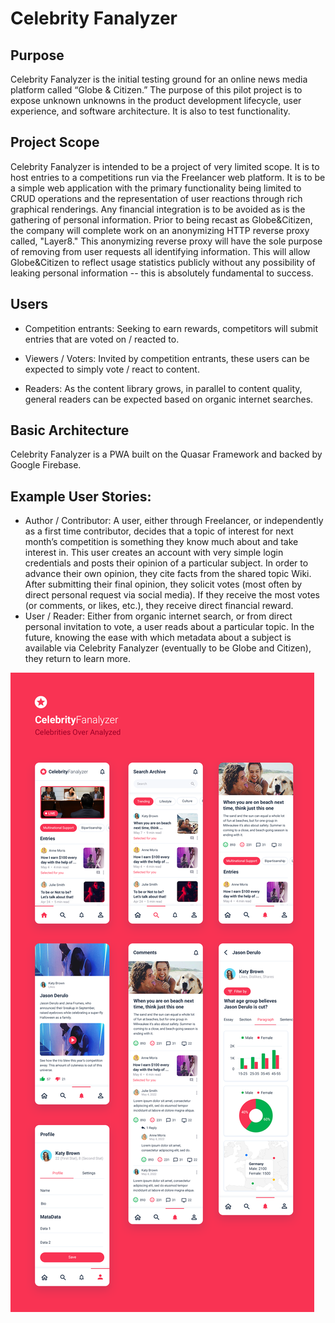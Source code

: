 # Celebrity Fanalyzer

## Purpose

Celebrity Fanalyzer is the initial testing ground for an online news media platform called “Globe & Citizen.” The purpose of this pilot project is to expose unknown unknowns in the product development lifecycle, user experience, and software architecture. It is also to test functionality.

## Project Scope

Celebrity Fanalyzer is intended to be a project of very limited scope. It is to host entries to a competitions run via the Freelancer web platform. It is to be a simple web application with the primary functionality being limited to CRUD operations and the representation of user reactions through rich graphical renderings. Any financial integration is to be avoided as is the gathering of personal information.
Prior to being recast as Globe&Citizen, the company will complete work on an anonymizing HTTP reverse proxy called, "Layer8." This anonymizing reverse proxy will have the sole purpose of removing from user requests all identifying information. This will allow Globe&Citizen to reflect usage statistics publicly without any possibility of leaking personal information -- this is absolutely fundamental to success.

## Users

- Competition entrants: Seeking to earn rewards, competitors will submit entries that are voted on / reacted to.

- Viewers / Voters: Invited by competition entrants, these users can be expected to simply vote / react to content.

- Readers: As the content library grows, in parallel to content quality, general readers can be expected based on organic internet searches.

## Basic Architecture

Celebrity Fanalyzer is a PWA built on the Quasar Framework and backed by Google Firebase.

## Example User Stories:

- Author / Contributor: A user, either through Freelancer, or independently as a first time contributor, decides that a topic of interest for next month’s competition is something they know much about and take interest in. This user creates an account with very simple login credentials and posts their opinion of a particular subject. In order to advance their own opinion, they cite facts from the shared topic Wiki. After submitting their final opinion, they solicit votes (most often by direct personal request via social media). If they receive the most votes (or comments, or likes, etc.), they receive direct financial reward.
- User / Reader: Either from organic internet search, or from direct personal invitation to vote, a user reads about a particular topic. In the future, knowing the ease with which metadata about a subject is available via Celebrity Fanalyzer (eventually to be Globe and Citizen), they return to learn more.

<!-- https://celebrityfanalyzer.com/wp-admin/ -->

![Mock](/public/mock.png)
